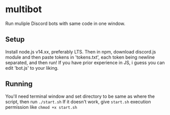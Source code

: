 # multibot
Run muliple Discord bots with same code in one window.

## Setup
Install node.js v14.xx, preferably LTS. Then in npm, download discord.js module and then paste tokens in 'tokens.txt', each token being newline separated, and then run! If you have prior experience in JS, i guess you can edit 'bot.js' to your liking. 

## Running
You'll need terminal window and set directory to be same as where the script, then run `./start.sh`
 If it doesn't work, give `start.sh` execution permission like `chmod +x start.sh`
